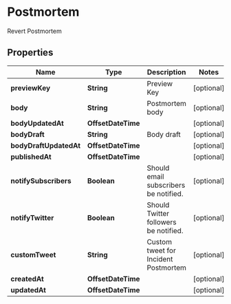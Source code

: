 

# Postmortem

Revert Postmortem

## Properties

Name | Type | Description | Notes
------------ | ------------- | ------------- | -------------
**previewKey** | **String** | Preview Key |  [optional]
**body** | **String** | Postmortem body |  [optional]
**bodyUpdatedAt** | **OffsetDateTime** |  |  [optional]
**bodyDraft** | **String** | Body draft |  [optional]
**bodyDraftUpdatedAt** | **OffsetDateTime** |  |  [optional]
**publishedAt** | **OffsetDateTime** |  |  [optional]
**notifySubscribers** | **Boolean** | Should email subscribers be notified. |  [optional]
**notifyTwitter** | **Boolean** | Should Twitter followers be notified. |  [optional]
**customTweet** | **String** | Custom tweet for Incident Postmortem |  [optional]
**createdAt** | **OffsetDateTime** |  |  [optional]
**updatedAt** | **OffsetDateTime** |  |  [optional]



